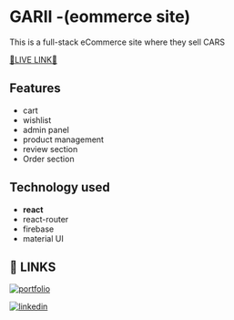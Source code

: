 # GARII -(eommerce site)

This is a full-stack eCommerce site where they sell CARS

[🔷LIVE LINK🔷 ]()

## Features

-   cart
-   wishlist
-   admin panel
-   product management
-   review section
-   Order section

## Technology used

-   **react**
-   react-router
-   firebase
-   material UI

## 🔗 LINKS

[![portfolio](https://img.shields.io/badge/my_portfolio-000?style=for-the-badge&logo=ko-fi&logoColor=white)](https://www.shahjalal.net/)

[![linkedin](https://img.shields.io/badge/linkedin-0A66C2?style=for-the-badge&logo=linkedin&logoColor=white)](https://www.linkedin.com/in/m-shahjalal)
